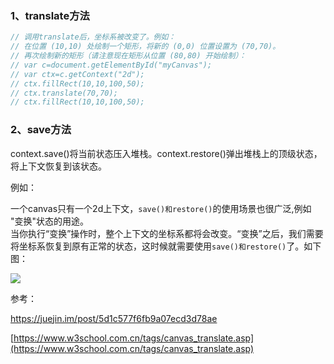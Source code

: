 ### 1、translate方法

```js
// 调用translate后，坐标系被改变了。例如：  
// 在位置 (10,10) 处绘制一个矩形，将新的 (0,0) 位置设置为 (70,70)。  
// 再次绘制新的矩形（请注意现在矩形从位置 (80,80) 开始绘制）：  
// var c=document.getElementById("myCanvas");  
// var ctx=c.getContext("2d");  
// ctx.fillRect(10,10,100,50);  
// ctx.translate(70,70);  
// ctx.fillRect(10,10,100,50);
```

### 2、save方法

context.save()将当前状态压入堆栈。context.restore()弹出堆栈上的顶级状态，将上下文恢复到该状态。

例如：

一个canvas只有一个2d上下文，`save()和restore()`的使用场景也很广泛,例如 "变换"状态的用途。  
当你执行“变换”操作时，整个上下文的坐标系都将会改变。“变换”之后，我们需要将坐标系恢复到原有正常的状态，这时候就需要使用`save()和restore()`了。如下图：

![](D:\GoogleDrive\images\2020-02-07-17-00-26-image.png)


参考：

https://juejin.im/post/5d1c577f6fb9a07ecd3d78ae  

[https://www.w3school.com.cn/tags/canvas_translate.asp](https://www.w3school.com.cn/tags/canvas_translate.asp)
